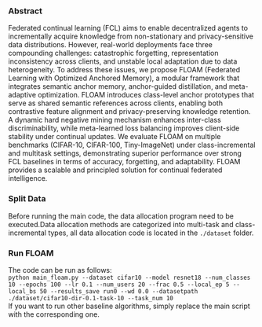 ### Abstract
Federated continual learning (FCL) aims to enable decentralized agents to incrementally acquire knowledge from non-stationary and privacy-sensitive data distributions. However, real-world deployments face three compounding challenges: catastrophic forgetting, representation inconsistency across clients, and unstable local adaptation due to data heterogeneity. To address these issues, we propose FLOAM (Federated Learning with Optimized Anchored Memory), a modular framework that integrates semantic anchor memory, anchor-guided distillation, and meta-adaptive optimization. FLOAM introduces class-level anchor prototypes that serve as shared semantic references across clients, enabling both contrastive feature alignment and privacy-preserving knowledge retention. A dynamic hard negative mining mechanism enhances inter-class discriminability, while meta-learned loss balancing improves client-side stability under continual updates. We evaluate FLOAM on multiple benchmarks (CIFAR-10, CIFAR-100, Tiny-ImageNet) under class-incremental and multitask settings, demonstrating superior performance over strong FCL baselines in terms of accuracy, forgetting, and adaptability. FLOAM provides a scalable and principled solution for continual federated intelligence.

### Split Data
Before running the main code, the data allocation program need to be executed.Data allocation methods are categorized into multi-task and class-incremental types, all data allocation code is located in the `./dataset` folder.

### Run FLOAM
The code can be run as follows:<br>
`python main_floam.py --dataset cifar10 --model resnet18 --num_classes 10 --epochs 100 --lr 0.1 --num_users 20 --frac 0.5 --local_ep 5 --local_bs 50 --results_save run0 --wd 0.0 --datasetpath ./dataset/cifar10-dir-0.1-task-10 --task_num 10`<br>
If you want to run other baseline algorithms, simply replace the main script with the corresponding one.
